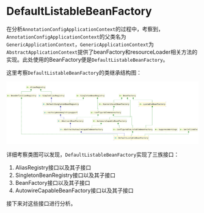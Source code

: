 # DefaultListableBeanFactory

在分析`AnnotationConfigApplicationContext`的过程中，考察到，`AnnotationConfigApplicationContext`的父类名为`GenericApplicationContext`，`GenericApplicationContext`为`AbstractApplicationContext`提供了beanFactory和resourceLoader相关方法的实现。此处使用的BeanFactory便是`DefaultListableBeanFactory`。

这里考察`DefaultListableBeanFactory`的类继承结构图：

![DefaultListableBeanFactory类继承结构图](./DefaultListableBeanFactory类继承结构图.png)

详细考察类图可以发现，`DefaultListableBeanFactory`实现了三族接口：

1. AliasRegistry接口以及其子接口
2. SingletonBeanRegistry接口以及其子接口
3. BeanFactory接口以及其子接口
4. AutowireCapableBeanFactory接口以及其子接口

接下来对这些接口进行分析。
